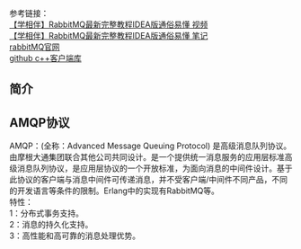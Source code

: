 
参考链接：\
[【学相伴】RabbitMQ最新完整教程IDEA版通俗易懂  视频](https://www.bilibili.com/video/BV1dX4y1V73G/?spm_id_from=333.337.search-card.all.click&vd_source=ccbe0c793ac5e34ebb735794692f049e)\
[【学相伴】RabbitMQ最新完整教程IDEA版通俗易懂  笔记](https://www.kuangstudy.com/zl/rabbitmq#1365897801984241665)\
[rabbitMQ官网](https://www.rabbitmq.com/)\
[github c++客户端库]()

## 简介


## AMQP协议
AMQP：(全称：Advanced Message Queuing Protocol) 是高级消息队列协议。由摩根大通集团联合其他公司共同设计。是一个提供统一消息服务的应用层标准高级消息队列协议，是应用层协议的一个开放标准，为面向消息的中间件设计。基于此协议的客户端与消息中间件可传递消息，并不受客户端/中间件不同产品，不同的开发语言等条件的限制。Erlang中的实现有RabbitMQ等。  
特性：  
1：分布式事务支持。  
2：消息的持久化支持。  
3：高性能和高可靠的消息处理优势。